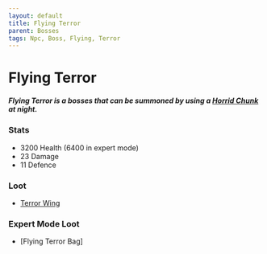 ```yaml
---
layout: default
title: Flying Terror
parent: Bosses
tags: Npc, Boss, Flying, Terror
---
```


# Flying Terror

##### Flying Terror is a bosses that can be summoned by using a [Horrid Chunk](https://ricklugtigheid.github.io/SupernovaMod/docs/items/miscellaneous/horrid_chunk) at night.

### Stats
- 3200 Health (6400 in expert mode)
- 23 Damage
- 11 Defence

### Loot
- [Terror Wing](https://ricklugtigheid.github.io/SupernovaMod/docs/items/materials/terror_wing)

### Expert Mode Loot
- [Flying Terror Bag]